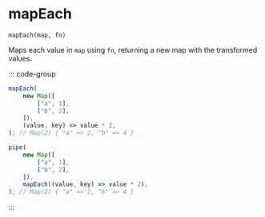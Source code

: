 # mapEach

`mapEach(map, fn)`

Maps each value in `map` using `fn`, returning a new map with the transformed values.

::: code-group

```ts [data-first]
mapEach(
    new Map([
        ["a", 1],
        ["b", 2],
    ]),
    (value, key) => value * 2,
); // Map(2) { "a" => 2, "b" => 4 }
```

```ts [data-last]
pipe(
    new Map([
        ["a", 1],
        ["b", 2],
    ]),
    mapEach((value, key) => value * 2),
); // Map(2) { "a" => 2, "b" => 4 }
```

:::
